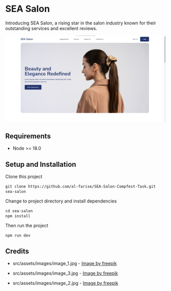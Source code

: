 # SEA Salon

Introducing SEA Salon, a rising star in the salon industry known for their outstanding services and excellent reviews.

![Landing Page Picture](src/assets/images/landing_page.png)

## Requirements

- Node >= 18.0

## Setup and Installation

Clone this project

```
git clone https://github.com/al-farise/SEA-Salon-Compfest-Task.git sea-salon
```

Change to project directory and install dependencies

```
cd sea-salon
npm install
```

Then run the project

```
npm run dev
```

## Credits

- src/assets/images/image_1.jpg - <a href="https://www.freepik.com/free-photo/side-view-woman-posing-studio_33754696.htm#fromView=search&page=1&position=7&uuid=5763abba-f38c-4617-b648-c744786fdb0c">Image by freepik</a>

- src/assets/images/image_3.jpg - <a href="https://www.freepik.com/free-photo/beautiful-woman-getting-her-hair-cut-home-by-hairdresser_12060052.htm#fromView=search&page=1&position=40&uuid=f4467925-8fd4-44b1-9da9-fec537500192">Image by freepik</a>

- src/assets/images/image_2.jpg - <a href="https://www.freepik.com/free-photo/sideways-portrait-man-getting-haircut_4967156.htm#fromView=search&page=1&position=33&uuid=f4467925-8fd4-44b1-9da9-fec537500192">Image by freepik</a>

